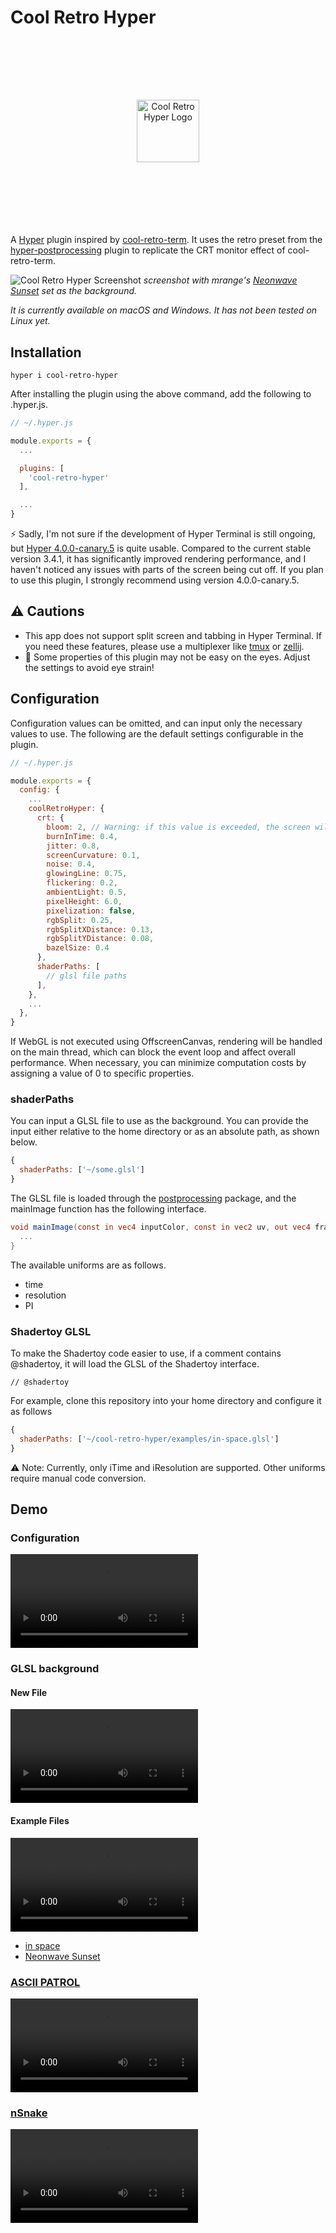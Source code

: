 # Cool Retro Hyper

<p align="center" style="margin: 64px 0;">
  <br><br><br>
  <img src="https://github.com/user-attachments/assets/dff75bc7-1457-47e4-82d7-865549c910a4" alt="Cool Retro Hyper Logo" style="width: 100px">
  <br><br><br><br>
</p>

A [Hyper](https://hyper.is) plugin inspired by [cool-retro-term](https://github.com/Swordfish90/cool-retro-term).
It uses the retro preset from the [hyper-postprocessing](https://github.com/slammayjammay/hyper-postprocessing/blob/198f4271fc97fdd7b79473cd0f4a922b5695af68/examples/effects/retro/index.js) plugin to replicate the CRT monitor effect of cool-retro-term.

![Cool Retro Hyper Screenshot](https://github.com/user-attachments/assets/e1f3a39e-99c1-4559-adb7-878e08529e09)
_screenshot with mrange's [Neonwave Sunset](https://www.shadertoy.com/view/7dtcRj) set as the background._

_It is currently available on macOS and Windows. It has not been tested on Linux yet._

## Installation

```
hyper i cool-retro-hyper
```

After installing the plugin using the above command, add the following to .hyper.js.

```js
// ~/.hyper.js

module.exports = {
  ...

  plugins: [
    'cool-retro-hyper'
  ],

  ...
}
```

⚡️ Sadly, I'm not sure if the development of Hyper Terminal is still ongoing, but [Hyper 4.0.0-canary.5](https://github.com/vercel/hyper/releases/tag/v4.0.0-canary.5) is quite usable. Compared to the current stable version 3.4.1, it has significantly improved rendering performance, and I haven't noticed any issues with parts of the screen being cut off. If you plan to use this plugin, I strongly recommend using version 4.0.0-canary.5.

## ⚠️ Cautions

- This app does not support split screen and tabbing in Hyper Terminal. If you need these features, please use a multiplexer like [tmux](https://github.com/tmux/tmux) or [zellij](https://github.com/zellij-org/zellij).
- 👀 Some properties of this plugin may not be easy on the eyes. Adjust the settings to avoid eye strain!

## Configuration

Configuration values can be omitted, and can input only the necessary values to use.
The following are the default settings configurable in the plugin.

```js
// ~/.hyper.js

module.exports = {
  config: {
    ...
    coolRetroHyper: {
      crt: {
        bloom: 2, // Warning: if this value is exceeded, the screen will not be rendered: 0 ~ 5
        burnInTime: 0.4,
        jitter: 0.8,
        screenCurvature: 0.1,
        noise: 0.4,
        glowingLine: 0.75,
        flickering: 0.2,
        ambientLight: 0.5,
        pixelHeight: 6.0,
        pixelization: false,
        rgbSplit: 0.25,
        rgbSplitXDistance: 0.13,
        rgbSplitYDistance: 0.08,
        bazelSize: 0.4
      },
      shaderPaths: [
        // glsl file paths
      ],
    },
    ...
  },
}
```

If WebGL is not executed using OffscreenCanvas, rendering will be handled on the main thread, which can block the event loop and affect overall performance. When necessary, you can minimize computation costs by assigning a value of 0 to specific properties.

### shaderPaths

You can input a GLSL file to use as the background. You can provide the input either relative to the home directory or as an absolute path, as shown below.

```js
{
  shaderPaths: ['~/some.glsl']
}
```

The GLSL file is loaded through the [postprocessing](https://www.npmjs.com/package/postprocessing) package, and the mainImage function has the following interface.

```glsl
void mainImage(const in vec4 inputColor, const in vec2 uv, out vec4 fragColor) {
  ...
}
```

The available uniforms are as follows.

- time
- resolution
- PI

### Shadertoy GLSL

To make the Shadertoy code easier to use, if a comment contains @shadertoy, it will load the GLSL of the Shadertoy interface.

```
// @shadertoy
```

For example, clone this repository into your home directory and configure it as follows

```js
{
  shaderPaths: ['~/cool-retro-hyper/examples/in-space.glsl']
}
```

⚠️ Note: Currently, only iTime and iResolution are supported. Other uniforms require manual code conversion.

## Demo

### Configuration

<video controls src="https://github.com/user-attachments/assets/b8e39003-fe42-4345-8cef-427fe390c243" alt="cool-retro-hyper options">
  <a href="https://github.com/user-attachments/assets/b8e39003-fe42-4345-8cef-427fe390c243" target="_blank">
    <img src="https://github.com/user-attachments/assets/b86a91eb-b816-4d8b-910c-f82d8b9e55f4" alt="cool-retro-hyper options">
  </a>
</video>

### GLSL background

#### New File

<video controls src="https://github.com/user-attachments/assets/28d69bd6-03ea-4a0d-b609-0d477b78387e" alt="cool-retro-hyper glsl examples">
  <a href="https://github.com/user-attachments/assets/28d69bd6-03ea-4a0d-b609-0d477b78387e" target="_blank">
    <img src="https://github.com/user-attachments/assets/b656d8a7-2af7-4b5b-be40-8a62a19a8619" alt="cool-retro-hyper glsl examples">
  </a>
</video>

#### Example Files

<video controls src="https://github.com/user-attachments/assets/271c3156-8ce9-491b-a6f9-6fccfea20bab" alt="cool-retro-hyper glsl examples">
  <a href="https://github.com/user-attachments/assets/271c3156-8ce9-491b-a6f9-6fccfea20bab" target="_blank">
    <img src="https://github.com/user-attachments/assets/f64754ce-6f84-4ec5-8a66-ef28599b74dc" alt="cool-retro-hyper glsl examples">
    </a>
</video>

- [in space](https://www.shadertoy.com/view/sldGDf)
- [Neonwave Sunset](https://www.shadertoy.com/view/7dtcRj)

### [ASCII PATROL](https://ascii-patrol.com)

<video controls src="https://github.com/user-attachments/assets/19fd6ad0-0743-40bc-9799-4381728754f0" alt="cool-retro-hyper ascii-patrol">
  <a href="https://github.com/user-attachments/assets/19fd6ad0-0743-40bc-9799-4381728754f0" target="_blank">
    <img src="https://github.com/user-attachments/assets/6c8699f4-9802-4e06-ab56-7a15103112b9" alt="cool-retro-hyper ascii-patrol">
  </a>
</video>

### [nSnake](https://github.com/alexdantas/nSnake)

<video controls src="https://github.com/user-attachments/assets/c3fcdb3c-7edf-4c58-a3c0-1f77df7a89f6" alt="cool-retro-hyper nsnake">
  <a href="https://github.com/user-attachments/assets/c3fcdb3c-7edf-4c58-a3c0-1f77df7a89f6" target="_blank">
    <img src="https://github.com/user-attachments/assets/254e2616-7ed0-460a-b488-1e5f3dd8cb36" alt="cool-retro-hyper nsnake">
  </a>
</video>
